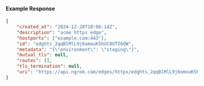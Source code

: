 <!-- Code generated for API Clients. DO NOT EDIT. -->

#### Example Response

```json
{
	"created_at": "2024-12-28T10:06:14Z",
	"description": "acme https edge",
	"hostports": ["example.com:443"],
	"id": "edghts_2qqBlMlL9j6omouK5hUC8UTI6QW",
	"metadata": "{\"environment\": \"staging\"}",
	"mutual_tls": null,
	"routes": [],
	"tls_termination": null,
	"uri": "https://api.ngrok.com/edges/https/edghts_2qqBlMlL9j6omouK5hUC8UTI6QW"
}
```
